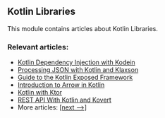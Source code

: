 ## Kotlin Libraries

This module contains articles about Kotlin Libraries.

### Relevant articles:

- [Kotlin Dependency Injection with Kodein](https://www.baeldung.com/kotlin/kodein-dependency-injection)
- [Processing JSON with Kotlin and Klaxson](https://www.baeldung.com/kotlin/json-klaxson)
- [Guide to the Kotlin Exposed Framework](https://www.baeldung.com/kotlin/exposed-persistence)
- [Introduction to Arrow in Kotlin](https://www.baeldung.com/kotlin/kotlin-arrow)
- [Kotlin with Ktor](https://www.baeldung.com/kotlin/ktor)
- [REST API With Kotlin and Kovert](https://www.baeldung.com/kotlin/kotlin-kovert)
- More articles: [[next -->]](/kotlin-libraries-2)
